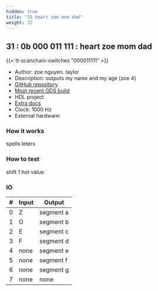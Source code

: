 ```yaml
---
hidden: true
title: "31 heart zoe mom dad"
weight: 32
---
```


## 31 : 0b 000 011 111 : heart zoe mom dad

{{< tt-scanchain-switches "000011111" >}}

* Author: zoe nguyen.  taylor
* Description: outputs my name and my age (zoe 4)
* [GitHub repository](https://github.com/zoent/tt02-zoe-chip)
* [Most recent GDS build](https://github.com/zoent/tt02-zoe-chip/actions/runs/3457593544)
* HDL project
* [Extra docs]()
* Clock: 1000 Hz
* External hardware: 



### How it works

spells leters

### How to test

shift 1 hot value

### IO

| # | Input        | Output       |
|---|--------------|--------------|
| 0 | Z  | segment a |
| 1 | O  | segment b |
| 2 | E  | segment c |
| 3 | F  | segment d |
| 4 | none  | segment e |
| 5 | none  | segment f |
| 6 | none  | segment g |
| 7 | none  | none |
